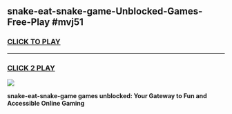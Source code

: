 
## snake-eat-snake-game-Unblocked-Games-Free-Play #mvj51
<h3>
<a href="https://us.freeplayer.one?title=snake-eat-snake-game&ref=9M">CLICK TO PLAY</a></h3>
<hr>

<h3>
<a href="https://us.freeplayer.one?title=snake-eat-snake-game&ref=9M">CLICK 2 PLAY</a>
  
</h3>

<a href="https://us.freeplayer.one?title=snake-eat-snake-game&ref=9M"><img src="https://clearcache.store/games.png"></a>


**snake-eat-snake-game games unblocked: Your Gateway to Fun and Accessible Online Gaming**
